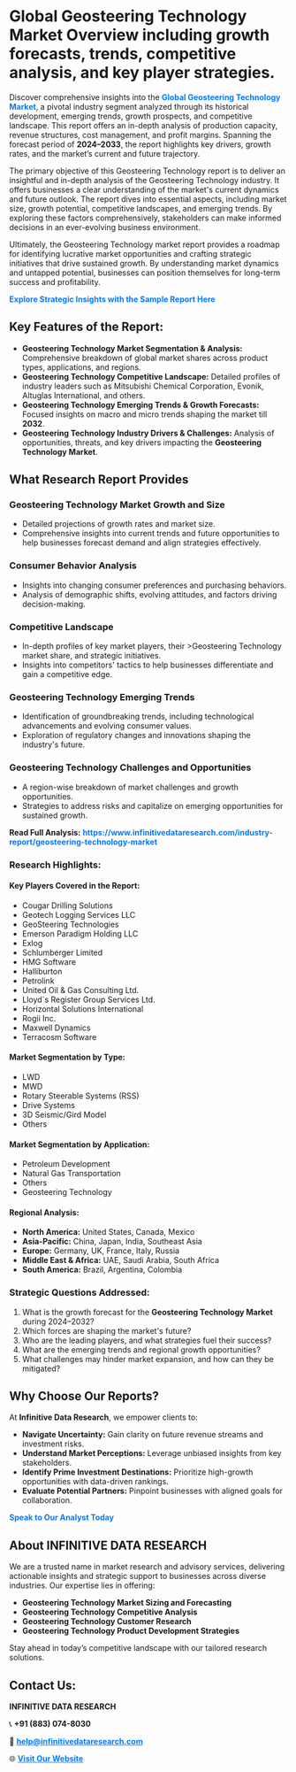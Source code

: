 <h1>Global Geosteering Technology Market Overview including growth forecasts, trends, competitive analysis, and key player strategies.</h1>
<p>
Discover comprehensive insights into the 
<a href="https://www.infinitivedataresearch.com/industry-report/geosteering-technology-market" rel="dofollow" style="color: #007BFF; text-decoration: none;"><strong>Global Geosteering Technology Market</strong></a>, a pivotal industry segment analyzed through its historical development, emerging trends, growth prospects, and competitive landscape. This report offers an in-depth analysis of production capacity, revenue structures, cost management, and profit margins. Spanning the forecast period of <strong>2024–2033</strong>, the report highlights key drivers, growth rates, and the market’s current and future trajectory.
</p>
<p>
The primary objective of this Geosteering Technology report is to deliver an insightful and in-depth analysis of the Geosteering Technology industry. It offers businesses a clear understanding of the market's current dynamics and future outlook. The report dives into essential aspects, including market size, growth potential, competitive landscapes, and emerging trends. By exploring these factors comprehensively, stakeholders can make informed decisions in an ever-evolving business environment.
</p>
<p>
Ultimately, the Geosteering Technology market report provides a roadmap for identifying lucrative market opportunities and crafting strategic initiatives that drive sustained growth. By understanding market dynamics and untapped potential, businesses can position themselves for long-term success and profitability.
</p>
<p>
<a href="https://www.infinitivedataresearch.com/request-sample/reportId=104311" style="color: #007BFF; text-decoration: none;"><strong>Explore Strategic Insights with the Sample Report Here</strong></a>
</p>

<h2>Key Features of the Report:</h2>
<ul>
<li><strong>Geosteering Technology Market Segmentation & Analysis:</strong> Comprehensive breakdown of global market shares across product types, applications, and regions.</li>
<li><strong>Geosteering Technology Competitive Landscape:</strong> Detailed profiles of industry leaders such as Mitsubishi Chemical Corporation, Evonik, Altuglas International, and others.</li>
<li><strong>Geosteering Technology Emerging Trends & Growth Forecasts:</strong> Focused insights on macro and micro trends shaping the market till <strong>2032</strong>.</li>
<li><strong>Geosteering Technology Industry Drivers & Challenges:</strong> Analysis of opportunities, threats, and key drivers impacting the <strong>Geosteering Technology Market</strong>.</li>
</ul>

<h2>What Research Report Provides</h2>
<h3>Geosteering Technology Market Growth and Size</h3>
<ul>
<li>Detailed projections of growth rates and market size.</li>
<li>Comprehensive insights into current trends and future opportunities to help businesses forecast demand and align strategies effectively.</li>
</ul>

<h3>Consumer Behavior Analysis</h3>
<ul>
<li>Insights into changing consumer preferences and purchasing behaviors.</li>
<li>Analysis of demographic shifts, evolving attitudes, and factors driving decision-making.</li>
</ul>

<h3>Competitive Landscape</h3>
<ul>
<li>In-depth profiles of key market players, their >Geosteering Technology market share, and strategic initiatives.</li>
<li>Insights into competitors' tactics to help businesses differentiate and gain a competitive edge.</li>
</ul>

<h3>Geosteering Technology Emerging Trends</h3>
<ul>
<li>Identification of groundbreaking trends, including technological advancements and evolving consumer values.</li>
<li>Exploration of regulatory changes and innovations shaping the industry's future.</li>
</ul>

<h3>Geosteering Technology Challenges and Opportunities</h3>
<ul>
<li>A region-wise breakdown of market challenges and growth opportunities.</li>
<li>Strategies to address risks and capitalize on emerging opportunities for sustained growth.</li>
</ul>
<p><strong>Read Full Analysis:</strong> <a href="https://www.infinitivedataresearch.com/industry-report/geosteering-technology-market" rel="dofollow" style="color: #007BFF; text-decoration: none;"><strong>https://www.infinitivedataresearch.com/industry-report/geosteering-technology-market</strong></a></p>
<h3>Research Highlights:</h3>
<h4>Key Players Covered in the Report:</h4>
<ul><li>Cougar Drilling Solutions</li><li>Geotech Logging Services LLC</li><li>GeoSteering Technologies</li><li>Emerson Paradigm Holding LLC</li><li>Exlog</li><li>Schlumberger Limited</li><li>HMG Software</li><li>Halliburton</li><li>Petrolink</li><li>United Oil &amp; Gas Consulting Ltd.</li><li>Lloyd`s Register Group Services Ltd.</li><li>Horizontal Solutions International</li><li>Rogii Inc.</li><li>Maxwell Dynamics</li><li>Terracosm Software</li></ul>
<h4>Market Segmentation by Type:</h4>
<ul><li>LWD</li><li>MWD</li><li>Rotary Steerable Systems (RSS)</li><li>Drive Systems</li><li>3D Seismic/Gird Model</li><li>Others</li></ul>
<h4>Market Segmentation by Application:</h4>
<ul><li>Petroleum Development</li><li>Natural Gas Transportation</li><li>Others</li><li>Geosteering Technology</li></ul>

<h4>Regional Analysis:</h4>
<ul>
<li><strong>North America:</strong> United States, Canada, Mexico</li>
<li><strong>Asia-Pacific:</strong> China, Japan, India, Southeast Asia</li>
<li><strong>Europe:</strong> Germany, UK, France, Italy, Russia</li>
<li><strong>Middle East & Africa:</strong> UAE, Saudi Arabia, South Africa</li>
<li><strong>South America:</strong> Brazil, Argentina, Colombia</li>
</ul>

<h3>Strategic Questions Addressed:</h3>
<ol>
<li>What is the growth forecast for the <strong>Geosteering Technology Market</strong> during 2024–2032?</li>
<li>Which forces are shaping the market's future?</li>
<li>Who are the leading players, and what strategies fuel their success?</li>
<li>What are the emerging trends and regional growth opportunities?</li>
<li>What challenges may hinder market expansion, and how can they be mitigated?</li>
</ol>

<h2>Why Choose Our Reports?</h2>
<p>At <strong>Infinitive Data Research</strong>, we empower clients to:</p>
<ul>
<li><strong>Navigate Uncertainty:</strong> Gain clarity on future revenue streams and investment risks.</li>
<li><strong>Understand Market Perceptions:</strong> Leverage unbiased insights from key stakeholders.</li>
<li><strong>Identify Prime Investment Destinations:</strong> Prioritize high-growth opportunities with data-driven rankings.</li>
<li><strong>Evaluate Potential Partners:</strong> Pinpoint businesses with aligned goals for collaboration.</li>
</ul>
<p><a href="https://www.infinitivedataresearch.com/industry-report/geosteering-technology-market" rel="dofollow" style="color: #007BFF; text-decoration: none;"><strong>Speak to Our Analyst Today</strong></a></p>

<h2>About INFINITIVE DATA RESEARCH</h2>
<p>We are a trusted name in market research and advisory services, delivering actionable insights and strategic support to businesses across diverse industries. Our expertise lies in offering:</p>
<ul>
<li><strong>Geosteering Technology Market Sizing and Forecasting</strong></li>
<li><strong>Geosteering Technology Competitive Analysis</strong></li>
<li><strong>Geosteering Technology Customer Research</strong></li>
<li><strong>Geosteering Technology Product Development Strategies</strong></li>
</ul>
<p>Stay ahead in today’s competitive landscape with our tailored research solutions.</p>

<h2>Contact Us:</h2>
<p><strong>INFINITIVE DATA RESEARCH</strong></p>
<p>📞 <strong>+91 (883) 074-8030</strong></p>
<p>📧 <strong><a href="mailto:help@infinitivedataresearch.com" style="color: #007BFF;">help@infinitivedataresearch.com</a></strong></p>
<p>🌐 <strong><a href="https://www.infinitivedataresearch.com" rel="dofollow" style="color: #007BFF;">Visit Our Website</a></strong></p>
